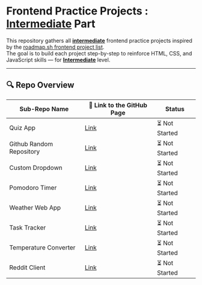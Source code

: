 # Frontend Practice Projects : **<u>Intermediate</u>** Part

This repository gathers all **<u>intermediate</u>** frontend practice projects inspired by the [roadmap.sh frontend project list](https://roadmap.sh/frontend/projects).  
The goal is to build each project step-by-step to reinforce HTML, CSS, and JavaScript skills — for **<u>Intermediate</u>** level.

---

## 🔍 Repo Overview
<!-- START REPO OVERVIEW -->
| Sub-Repo Name | 🔗 Link to the GitHub Page | Status |
|---|---|---|
| Quiz App | [Link](https://kizz4.github.io/practice/frontend_practice/intermediate_projects/quiz_app) | ⏳ Not Started |
| Github Random Repository | [Link](https://kizz4.github.io/practice/frontend_practice/intermediate_projects/github_random_repository) | ⏳ Not Started |
| Custom Dropdown | [Link](https://kizz4.github.io/practice/frontend_practice/intermediate_projects/custom_dropdown) | ⏳ Not Started |
| Pomodoro Timer | [Link](https://kizz4.github.io/practice/frontend_practice/intermediate_projects/pomodoro_timer) | ⏳ Not Started |
| Weather Web App | [Link](https://kizz4.github.io/practice/frontend_practice/intermediate_projects/weather_web_app) | ⏳ Not Started |
| Task Tracker | [Link](https://kizz4.github.io/practice/frontend_practice/intermediate_projects/task_tracker) | ⏳ Not Started |
| Temperature Converter | [Link](https://kizz4.github.io/practice/frontend_practice/intermediate_projects/temperature_converter) | ⏳ Not Started |
| Reddit Client | [Link](https://kizz4.github.io/practice/frontend_practice/intermediate_projects/reddit_client) | ⏳ Not Started |

<!-- END REPO OVERVIEW -->